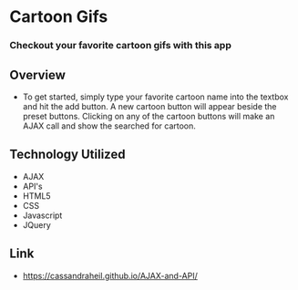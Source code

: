 # Cartoon Gifs
### Checkout your favorite cartoon gifs with this app

## Overview
- To get started, simply type your favorite cartoon name into the textbox and hit the add button. A new cartoon button will appear beside the preset buttons. Clicking on any of the cartoon buttons will make an AJAX call and show the searched for cartoon.

## Technology Utilized
- AJAX
- API's
- HTML5
- CSS
- Javascript
- JQuery

## Link
- https://cassandraheil.github.io/AJAX-and-API/